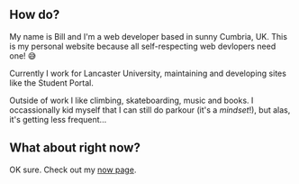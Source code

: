 ## How do?

My name is Bill and I'm a web developer based in sunny Cumbria, UK. This is my personal website because all self-respecting web devlopers need one! 😅

Currently I work for Lancaster University, maintaining and developing sites like the Student Portal.

Outside of work I like climbing, skateboarding, music and books. I occassionally kid myself that I can still do parkour (it's a _mindset_!), but alas, it's getting less frequent...

## What about **right now**?

OK sure. Check out my [now page](/now).

